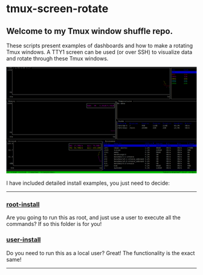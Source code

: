 # tmux-screen-rotate
## Welcome to my Tmux window shuffle repo.

These scripts present examples of dashboards and how to make a rotating Tmux windows. A TTY1 screen can be used (or over SSH) to visualize data and rotate through these Tmux windows.

![Tmux-Window-Rotate-Gif](tmux-window-rotate.gif)

I have included detailed install examples, you just need to decide:

* * *

### [root-install](root-install/)

Are you going to run this as root, and just use a user to execute all the commands? If so this folder is for you!

### [user-install](user-install/)

Do you need to run this as a local user? Great! The functionality is the exact same! 


* * * 
